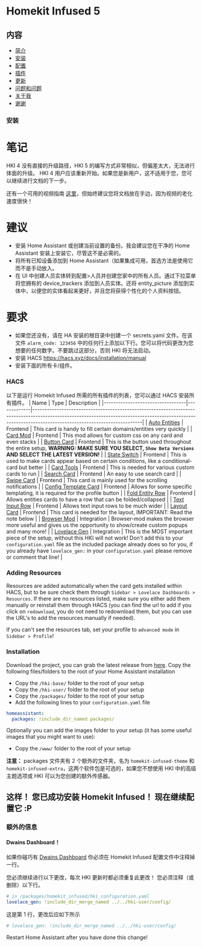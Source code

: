 # Homekit Infused 5

## 内容
- [简介](index.md)
- [安装](installation.md)
- [配置](configuration.md)
- [插件](addons.md)
- [更新](updates.md)
- [问题和问题](issues.md)
- [关于我](about.md)
- [谢谢](thanks.md)

### 安装
# 笔记
HKI 4 没有直接的升级路径，HKI 5 的编写方式非常相似，但偏差太大，无法进行体面的升级。 HKI 4 用户应该重新开始。如果您是新用户，这不适用于您，您可以继续进行文档的下一步。

还有一个可用的视频指南 [这里](https://www.youtube.com/playlist?list=PLezjWQmPsNpF9zNbWAXfm3mcnDwFYLdpT)，但始终建议您将文档放在手边，因为视频的老化速度很快！

# 建议
- 安装 Home Assistant 或创建当前设置的备份。我会建议您在干净的 Home Assistant 安装上安装它，尽管这不是必需的。
- 将所有已知设备添加到 Home Assistant（如果集成可用，首选方法是使用它而不是手动放入。
- 在 UI 中创建人员实体转到配置>人员并创建您家中的所有人员。通过下拉菜单将您拥有的 device_trackers 添加到人员实体。还将 entity_picture 添加到实体中，以便您的实体看起来更好，并且您将获得个性化的个人资料按钮。

# 要求
- 如果您还没有，请在 HA 安装的根目录中创建一个 secrets.yaml 文件。在该文件 `alarm_code: 123456` 中的任何行上添加以下行。您可以将代码更改为您想要的任何数字。不要跳过这部分，否则 HKI 将无法启动。
- 安装 HACS https://hacs.xyz/docs/installation/manual
- 安装下面的所有卡/组件。

### HACS
以下是运行 Homekit Infused 所需的所有插件的列表，您可以通过 HACS 安装所有插件。
| Name | Type  | Description |
|----------------------------------|-------------|---------------------------------------------------------------------------------------------------------------------------------------------------------------------------------------------------------|
| [Auto Entities](https://github.com/thomasloven/lovelace-auto-entities) | Frontend | This card is handy to fill certain domains/entities very quickly |
| [Card Mod](https://github.com/thomasloven/lovelace-card-mod) | Frontend | This mod allows for custom css on any card and even stacks |
| [Button Card](https://github.com/custom-cards/button-card) | Frontend | This is the button used throughout the entire setup, **WARNING: MAKE SURE YOU SELECT, `Show Beta Versions` AND SELECT THE LATEST VERSION!** |
| [State Switch](https://github.com/thomasloven/lovelace-state-switch) | Frontend | This is used to make cards appear based on certain conditions, like a conditional-card but better |
| [Card Tools](https://github.com/thomasloven/lovelace-card-tools) | Frontend | This is needed for various custom cards to run |
| [Search Card](https://github.com/postlund/search-card) | Frontend | An easy to use search card |
| [Swipe Card](https://github.com/bramkragten/swipe-card) | Frontend | This card is mainly used for the scrolling notifications |
| [Config Template Card](https://github.com/iantrich/config-template-card) | Frontend | Allows for some specific templating, it is required for the profile button |
| [Fold Entity Row](https://github.com/thomasloven/lovelace-fold-entity-row) | Frontend | Allows entities cards to have a row that can be folded/collapsed |
| [Text Input Row](https://github.com/gadgetchnnel/lovelace-text-input-row/) | Frontend | Allows text input rows to be much wider |
| [Layout Card](https://github.com/thomasloven/lovelace-layout-card) | Frontend | This card is needed for the layout, IMPORTANT: Read the note below |
| [Browser Mod](https://github.com/thomasloven/hass-browser_mod) | Integration | Browser-mod makes the browser more useful and gives us the opportunity to show/create custom popups and many more! |
| [Lovelace Gen](https://github.com/thomasloven/hass-lovelace_gen) | Integration | This is the MOST important piece of the setup, without this HKI will not work! Don't add this to your `configuration.yaml` file as the included package already does so for you, if you already have `lovelace_gen:` in your `configuration.yaml` please remove or comment that line! |

### Adding Resources
Resources are added automatically when the card gets installed within HACS, but to be sure check them through `Sidebar > Lovelace Dashboards > Resources`. If there are no resources listed, make sure you either add them manually or reinstall them through HACS (you can find the url to add if you click on `redownload`, you do not need to redownload them, but you can use the URL's to add the resources manually if needed).

If you can't see the resources tab, set your profile to `advanced mode` in `Sidebar > Profile`!

### Installation
Download the project, you can grab the latest release from [here](https://github.com/jimz011/homekit-infused/releases).
Copy the following files/folders to the root of your Home Assistant installation

- Copy the `/hki-base/` folder to the root of your setup
- Copy the `/hki-user/` folder to the root of your setup
- Copy the `/packages/` folder to the root of your setup
- Add the following lines to your `configuration.yaml` file

```yaml
homeassistant:
  packages: !include_dir_named packages/
```

Optionally you can add the images folder to your setup (it has some useful images that you might want to use):
- Copy the `/www/` folder to the root of your setup

**注意：** packages 文件夹有 2 个额外的文件夹，名为 `homekit-infused-theme` 和 `homekit-infused-extra`，这两个软件包是可选的，如果您不想使用 HKI 中的高级主题选项或 HKI 可以为您创建的额外传感器。

## 这样！ 您已成功安装 Homekit Infused！ 现在继续配置它 :P

### 额外的信息
#### Dwains Dashboard！

如果你碰巧有 [Dwains Dashboard](https://github.com/dwainscheeren/dwains-lovelace-dashboard) 你必须在 Homekit Infused 配置文件中注释掉一行。

您必须继续进行以下更改，每次 HKI 更新时都必须重复此更改！ 您必须注释（或删除）以下行。
```yaml
# in /packages/homekit_infused/hki_configuration.yaml
lovelace_gen: !include_dir_merge_named ../../hki-user/config/
```

这是第 1 行，更改后应如下所示

```yaml
# lovelace_gen: !include_dir_merge_named ../../hki-user/config/
```

Restart Home Assistant after you have done this change!
